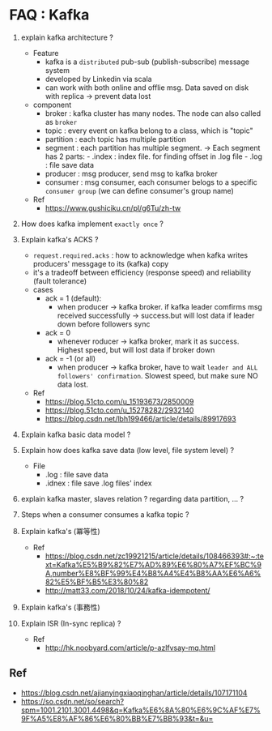 # FAQ : Kafka

1. explain kafka architecture ?
	- Feature
		- kafka is a `distributed` pub-sub (publish-subscribe) message system
		- developed by Linkedin via scala
		- can work with both online and offlie msg. Data saved on disk with replica -> prevent data lost
	- component
		- broker : kafka cluster has many nodes. The node can also called as `broker`
		- topic : every event on kafka belong to a class, which is "topic"
		- partition : each topic has multiple partition
		- segment : each partition has multiple segment.
			-> Each segment has 2 parts:
				- .index : index file. for finding offset in .log file
				- .log :  file save data
		- producer : msg producer, send msg to kafka broker
		- consumer : msg consumer, each consumer belogs to a specific `consumer group` (we can define consumer's group name)
	- Ref
		- https://www.gushiciku.cn/pl/g6Tu/zh-tw

1. How does kafka implement `exactly once` ?

2. Explain kafka's ACKS ?
	- `request.required.acks` : how to acknowledge when kafka writes producers' messgage to its (kafka) copy
	- it's a tradeoff between efficiency (response speed) and reliability (fault tolerance) 
	- cases
		- ack = 1 (default): 
			- when producer -> kafka broker. if kafka leader comfirms msg received successfully -> success.but will lost data if leader down before followers sync
		- ack = 0
			- whenever roducer -> kafka broker, mark it as success. Highest speed, but will lost data if broker down
		- ack = -1 (or all)
			- when producer -> kafka broker, have to wait `leader and ALL followers' confirmation`. Slowest speed, but make sure NO data lost. 
	- Ref
		- https://blog.51cto.com/u_15193673/2850009
		- https://blog.51cto.com/u_15278282/2932140
		- https://blog.csdn.net/lbh199466/article/details/89917693

3. Explain kafka basic data model ?

3. Explain how does kafka save data (low level, file system level) ?
	- File
		- .log : file save data
		- .idnex : file save .log files' index 

4. explain kafka master, slaves relation ? regarding data partition, ... ?

5. Steps when a consumer consumes a kafka topic ?

6. Explain kafka's (冪等性)
	- Ref
		- https://blog.csdn.net/zc19921215/article/details/108466393#:~:text=Kafka%E5%B9%82%E7%AD%89%E6%80%A7%EF%BC%9A,number%E8%BF%99%E4%B8%A4%E4%B8%AA%E6%A6%82%E5%BF%B5%E3%80%82
		- http://matt33.com/2018/10/24/kafka-idempotent/

6. Explain kafka's (事務性)

7. Explain ISR (In-sync replica) ?
	- Ref
		- http://hk.noobyard.com/article/p-azlfvsay-mq.html

## Ref
- https://blog.csdn.net/ajianyingxiaoqinghan/article/details/107171104
- https://so.csdn.net/so/search?spm=1001.2101.3001.4498&q=Kafka%E6%8A%80%E6%9C%AF%E7%9F%A5%E8%AF%86%E6%80%BB%E7%BB%93&t=&u=